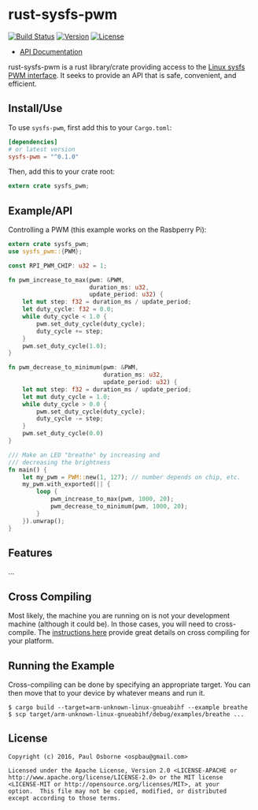 rust-sysfs-pwm
==============

[![Build Status](https://travis-ci.org/posborne/rust-sysfs-pwm.svg?branch=master)](https://travis-ci.org/posborne/rust-sysfs-pwm)
[![Version](https://img.shields.io/crates/v/sysfs-pwm.svg)](https://crates.io/crates/sysfs-pwm)
[![License](https://img.shields.io/crates/l/sysfs-pwm.svg)](https://github.com/posborne/rust-sysfs-pwm/blob/master/README.md#license)

- [API Documentation](http://posborne.github.io/rust-sysfs-pwm/)

rust-sysfs-pwm is a rust library/crate providing access to the [Linux
sysfs PWM interface](https://www.kernel.org/doc/Documentation/pwm.txt).
It seeks to provide an API that is safe, convenient, and efficient.

Install/Use
-----------

To use `sysfs-pwm`, first add this to your `Cargo.toml`:

```toml
[dependencies]
# or latest version
sysfs-pwm = "^0.1.0"
```

Then, add this to your crate root:

```rust
extern crate sysfs_pwm;
```

Example/API
-----------

Controlling a PWM (this example works on the Rasbperry Pi):

```rust
extern crate sysfs_pwm;
use sysfs_pwm::{PWM};

const RPI_PWM_CHIP: u32 = 1;

fn pwm_increase_to_max(pwm: &PWM,
                       duration_ms: u32,
                       update_period: u32) {
    let mut step: f32 = duration_ms / update_period;
    let duty_cycle: f32 = 0.0;
    while duty_cycle < 1.0 {
        pwm.set_duty_cycle(duty_cycle);
        duty_cycle += step;
    }
    pwm.set_duty_cycle(1.0);
}

fn pwm_decrease_to_minimum(pwm: &PWM,
                           duration_ms: u32,
                           update_period: u32) {
    let mut step: f32 = duration_ms / update_period;
    let mut duty_cycle = 1.0;
    while duty_cycle > 0.0 {
        pwm.set_duty_cycle(duty_cycle);
        duty_cycle -= step;
    }
    pwm.set_duty_cycle(0.0)
}

/// Make an LED "breathe" by increasing and
/// decreasing the brightness
fn main() {
    let my_pwm = PWM::new(1, 127); // number depends on chip, etc.
    my_pwm.with_exported(|| {
        loop {
            pwm_increase_to_max(pwm, 1000, 20);
            pwm_decrease_to_minimum(pwm, 1000, 20);
        }
    }).unwrap();
}
```

Features
--------

...

Cross Compiling
---------------

Most likely, the machine you are running on is not your development
machine (although it could be).  In those cases, you will need to
cross-compile.  The [instructions here][rust-cross] provide great details on cross
compiling for your platform.

[rust-cross]: https://github.com/japaric/rust-cross

Running the Example
-------------------

Cross-compiling can be done by specifying an appropriate target.  You
can then move that to your device by whatever means and run it.

```
$ cargo build --target=arm-unknown-linux-gnueabihf --example breathe
$ scp target/arm-unknown-linux-gnueabihf/debug/examples/breathe ...
```

License
-------

```
Copyright (c) 2016, Paul Osborne <ospbau@gmail.com>

Licensed under the Apache License, Version 2.0 <LICENSE-APACHE or
http://www.apache.org/license/LICENSE-2.0> or the MIT license
<LICENSE-MIT or http://opensource.org/licenses/MIT>, at your
option.  This file may not be copied, modified, or distributed
except according to those terms.
```

